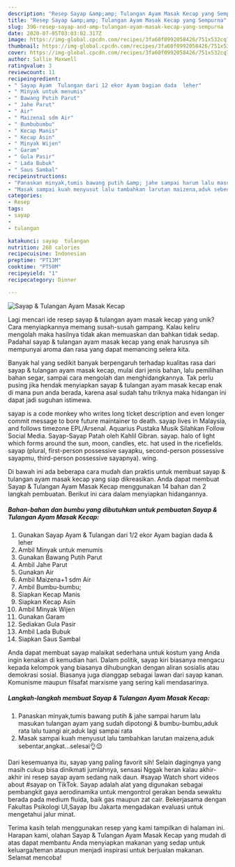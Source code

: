 ```yaml
---
description: "Resep Sayap &amp;amp; Tulangan Ayam Masak Kecap yang Sempurna"
title: "Resep Sayap &amp;amp; Tulangan Ayam Masak Kecap yang Sempurna"
slug: 396-resep-sayap-and-amp-tulangan-ayam-masak-kecap-yang-sempurna
date: 2020-07-05T03:03:02.317Z
image: https://img-global.cpcdn.com/recipes/3fa60f0992058426/751x532cq70/sayap-tulangan-ayam-masak-kecap-foto-resep-utama.jpg
thumbnail: https://img-global.cpcdn.com/recipes/3fa60f0992058426/751x532cq70/sayap-tulangan-ayam-masak-kecap-foto-resep-utama.jpg
cover: https://img-global.cpcdn.com/recipes/3fa60f0992058426/751x532cq70/sayap-tulangan-ayam-masak-kecap-foto-resep-utama.jpg
author: Sallie Maxwell
ratingvalue: 3
reviewcount: 11
recipeingredient:
- " Sayap Ayam  Tulangan dari 12 ekor Ayam bagian dada  leher"
- " Minyak untuk menumis"
- " Bawang Putih Parut"
- " Jahe Parut"
- " Air"
- " Maizena1 sdm Air"
- " Bumbubumbu"
- " Kecap Manis"
- " Kecap Asin"
- " Minyak Wijen"
- " Garam"
- " Gula Pasir"
- " Lada Bubuk"
- " Saus Sambal"
recipeinstructions:
- "Panaskan minyak,tumis bawang putih &amp; jahe sampai harum lalu masukan tulangan ayam yang sudah dipotongi &amp; bumbu-bumbu,aduk rata lalu tuangi air,aduk lagi sampai rata"
- "Masak sampai kuah menyusut lalu tambahkan larutan maizena,aduk sebentar,angkat...selesai👌😉"
categories:
- Resep
tags:
- sayap
- 
- tulangan

katakunci: sayap  tulangan 
nutrition: 268 calories
recipecuisine: Indonesian
preptime: "PT13M"
cooktime: "PT50M"
recipeyield: "1"
recipecategory: Dinner

---
```



![Sayap &amp; Tulangan Ayam Masak Kecap](https://img-global.cpcdn.com/recipes/3fa60f0992058426/751x532cq70/sayap-tulangan-ayam-masak-kecap-foto-resep-utama.jpg)

Lagi mencari ide resep sayap &amp; tulangan ayam masak kecap yang unik? Cara menyiapkannya memang susah-susah gampang. Kalau keliru mengolah maka hasilnya tidak akan memuaskan dan bahkan tidak sedap. Padahal sayap &amp; tulangan ayam masak kecap yang enak harusnya sih mempunyai aroma dan rasa yang dapat memancing selera kita.

Banyak hal yang sedikit banyak berpengaruh terhadap kualitas rasa dari sayap &amp; tulangan ayam masak kecap, mulai dari jenis bahan, lalu pemilihan bahan segar, sampai cara mengolah dan menghidangkannya. Tak perlu pusing jika hendak menyiapkan sayap &amp; tulangan ayam masak kecap enak di mana pun anda berada, karena asal sudah tahu triknya maka hidangan ini dapat jadi suguhan istimewa.

sayap is a code monkey who writes long ticket description and even longer commit message to bore future maintainer to death. sayap lives in Malaysia, and follows timezone EPL/Arsenal. Aquarius Pustaka Musik Silahkan Follow Social Media. Sayap-Sayap Patah oleh Kahlil Gibran. sayap. halo of light which forms around the sun, moon, candles, etc. hat used in the ricefields. sayap (plural, first-person possessive sayapku, second-person possessive sayapmu, third-person possessive sayapnya). wing.


Di bawah ini ada beberapa cara mudah dan praktis untuk membuat sayap &amp; tulangan ayam masak kecap yang siap dikreasikan. Anda dapat membuat Sayap &amp; Tulangan Ayam Masak Kecap menggunakan 14 bahan dan 2 langkah pembuatan. Berikut ini cara dalam menyiapkan hidangannya.

<!--inarticleads1-->

##### Bahan-bahan dan bumbu yang dibutuhkan untuk pembuatan Sayap &amp; Tulangan Ayam Masak Kecap:

1. Gunakan  Sayap Ayam &amp; Tulangan dari 1/2 ekor Ayam bagian dada &amp; leher
1. Ambil  Minyak untuk menumis
1. Gunakan  Bawang Putih Parut
1. Ambil  Jahe Parut
1. Gunakan  Air
1. Ambil  Maizena+1 sdm Air
1. Ambil  Bumbu-bumbu;
1. Siapkan  Kecap Manis
1. Siapkan  Kecap Asin
1. Ambil  Minyak Wijen
1. Gunakan  Garam
1. Sediakan  Gula Pasir
1. Ambil  Lada Bubuk
1. Siapkan  Saus Sambal


Anda dapat membuat sayap malaikat sederhana untuk kostum yang Anda ingin kenakan di kemudian hari. Dalam politik, sayap kiri biasanya mengacu kepada kelompok yang biasanya dihubungkan dengan aliran sosialis atau demokrasi sosial. Biasanya juga dianggap sebagai lawan dari sayap kanan. Komunisme maupun filsafat marxisme yang sering kali mendasarinya. 

<!--inarticleads2-->

##### Langkah-langkah membuat Sayap &amp; Tulangan Ayam Masak Kecap:

1. Panaskan minyak,tumis bawang putih &amp; jahe sampai harum lalu masukan tulangan ayam yang sudah dipotongi &amp; bumbu-bumbu,aduk rata lalu tuangi air,aduk lagi sampai rata
1. Masak sampai kuah menyusut lalu tambahkan larutan maizena,aduk sebentar,angkat...selesai👌😉


Dari kesemuanya itu, sayap yang paling favorit sih! Selain dagingnya yang masih cukup bisa dinikmati jumlahnya, sensasi Nggak heran kalau akhir-akhir ini resep sayap ayam sedang naik daun. #sayap Watch short videos about #sayap on TikTok. Sayap adalah alat yang digunakan sebagai pembangkit gaya aerodinamika untuk mengontrol gerakan benda sewaktu berada pada medium fluida, baik gas maupun zat cair. Bekerjasama dengan Fakultas Psikologi UI,Sayap Ibu Jakarta mengadakan evaluasi untuk mengetahui jalur minat. 

Terima kasih telah menggunakan resep yang kami tampilkan di halaman ini. Harapan kami, olahan Sayap &amp; Tulangan Ayam Masak Kecap yang mudah di atas dapat membantu Anda menyiapkan makanan yang sedap untuk keluarga/teman ataupun menjadi inspirasi untuk berjualan makanan. Selamat mencoba!
